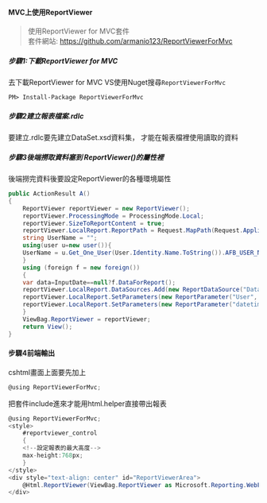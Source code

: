 #### MVC上使用ReportViewer
>使用ReportViewer for MVC套件   
>套件網站: https://github.com/armanio123/ReportViewerForMvc


##### 步驟1:下載ReportViewer for MVC
去下載ReportViewer for MVC
VS使用Nuget搜尋`ReportViewerForMvc`   
```
PM> Install-Package ReportViewerForMvc
```
##### 步驟2建立報表檔案.rdlc
要建立.rdlc要先建立DataSet.xsd資料集，
才能在報表檔裡使用讀取的資料

##### 步驟3後端撈取資料塞到 ReportViewer()的屬性裡
後端撈完資料後要設定ReportViewer的各種環境屬性
```c#
public ActionResult A()
{
    ReportViewer reportViewer = new ReportViewer();
    reportViewer.ProcessingMode = ProcessingMode.Local;
    reportViewer.SizeToReportContent = true;
    reportViewer.LocalReport.ReportPath = Request.MapPath(Request.ApplicationPath) + @"\Report\DataReport.rdlc";//報表檔案存放路徑
    string UserName = "";
    using(user u=new user()){
    UserName = u.Get_One_User(User.Identity.Name.ToString()).AFB_USER_NAME;
    }
    using (foreign f = new foreign())
    {
    var data=InputDate==null?f.DataForReport();
    reportViewer.LocalReport.DataSources.Add(new ReportDataSource("DataSet1",data));//撈的資料塞到dataset裡
    reportViewer.LocalReport.SetParameters(new ReportParameter("User", UserName));
    reportViewer.LocalReport.SetParameters(new ReportParameter("datetime", DateTime.Now.ToString("yyyy-MM-dd HH:mm:ss")));
    }
    ViewBag.ReportViewer = reportViewer;
    return View();
}
```
#### 步驟4前端輸出
cshtml畫面上面要先加上
```c#
@using ReportViewerForMvc;
```
把套件include進來才能用html.helper直接帶出報表

```c#
@using ReportViewerForMvc;
<style>
    #reportviewer_control
    {
    <!--設定報表的最大高度-->
    max-height:768px;
    }
</style>
<div style="text-align: center" id="ReportViewerArea">
    @Html.ReportViewer(ViewBag.ReportViewer as Microsoft.Reporting.WebForms.ReportViewer, new { id = "reportviewer_control", style = "width:90%;height:90%;text-align:center;" })
</div>
```
